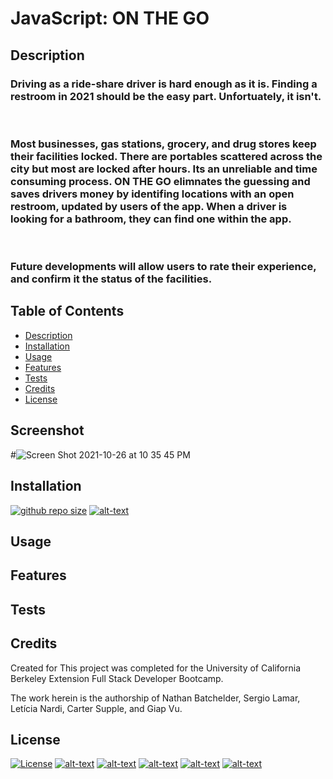 # JavaScript: ON THE GO 





  ## Description

  ### Driving as a ride-share driver is hard enough as it is. Finding a restroom in 2021 should be the easy part. Unfortuately, it isn't. 
  
  </br>

  ### Most businesses, gas stations, grocery, and drug stores keep their facilities locked. There are portables scattered across the city but most are locked after hours. Its an unreliable and time consuming process. **ON THE GO** elimnates the guessing and saves drivers money by identifing locations with an open restroom, updated by users of the app. When a driver is looking for a bathroom, they can find one within the app.
  
  </br>

  ### Future developments will allow users to rate their experience, and confirm it the status of the facilities.

  ## Table of Contents
  * [Description](#description)
  * [Installation](#install)
  * [Usage](#usage)
  * [Features](#features)
  * [Tests](#tests)
  * [Credits](#credits)
  * [License](#license)
  
  ## Screenshot

  #![Screen Shot 2021-10-26 at 10 35 45 PM](https://user-images.githubusercontent.com/89411805/139006072-e28dcec6-d369-4049-8d77-ae04af8bfe76.png)

  ## Installation
  [![github repo size](https://img.shields.io/github/repo-size/leticianardi/on-the-go?style=plastic)](https://github.com/leticianardi)
  [![alt-text](https://img.shields.io/github/downloads/leticianardi/on-the-go/latest/total)](https://github.com/leticianardi)
 

  ## Usage
 

  ## Features
  
  
  ## Tests
  

  ## Credits
  Created for This project was completed for the University of California Berkeley Extension Full Stack Developer Bootcamp.
  
  The work herein is the authorship of Nathan Batchelder, Sergio Lamar, Letícia Nardi, Carter Supple, and Giap Vu.
  
  ## License
  
  [![License](https://img.shields.io/badge/license-MIT-blue)](https://choosealicense.com/licenses/mit/)
  [![alt-text](https://img.shields.io/github/contributors/leticianardi/on-the-go)](https://github.com/leticianardi)
  [![alt-text](https://img.shields.io/github/issues-raw/leticianardi/on-the-go)](https://github.com/leticianardi)
  [![alt-text](https://img.shields.io/badge/made%20with-html-blue)](https://github.com/leticianardi)
  [![alt-text](https://img.shields.io/badge/made%20with-css-green)](https://github.com/leticianardi)
  [![alt-text](https://img.shields.io/badge/made%20with-bulma-orange)](https://github.com/leticianardi)